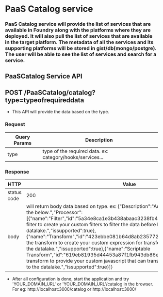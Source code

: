 # PaaS Catalog service

### PaaS Catalog service will provide the list of services that are available in Foundry along with the platforms where they are deployed. It will also pull the list of services that are available in the target platform. The metadata of all the services and its supporting platforms will be stored in gist/db(mongo/postgre). The user will be able to see the list of services and search for a service.

## PaaSCatalog Service API

## POST /PaaSCatalog/catalog?type=typeofrequireddata
- This API will provide the data based on the type.

### Request

| Query Params  |                  Description                                                          |
|--------------|---------------------------------------------------------------------------------------|
| type  | type of the required data. ex: category/hooks/services...    |

### Response


| HTTP           |Value|
|----------------|--------------------------------------|
|   status code |200 |
|body   | will return body data based on type. ex:        {"Description":"Add the list of processors from the below.","Processor":[{"name":"Filter","id":"5a34e8ca1e3b438abaac3238fb4abc38","description":"Use the filter to create your custom filters to filter the data before being sent to the datalake.","issupported":true},{"name":"Transform","id":"423ebbe081b64d8ab23577256a539cd8","description":"Use the transform to create your custom expression for transforming the data that is sent to the datalake.","issupported":true},{"name":"Scriptable Transform","id":"619eb81935d44453a87f1fb943db86ee","description":"Use scriptable transform to provide your custom javascript that can transform the data before storing on to the datalake.","issupported":true}]}  |


- After all configuration is done, start the application and try 'YOUR_DOMAIN_URL' or 'YOUR_DOMAIN_URL'/catalog in the browser. For eg: http://localhost:3000/catalog or http://localhost:3000/
